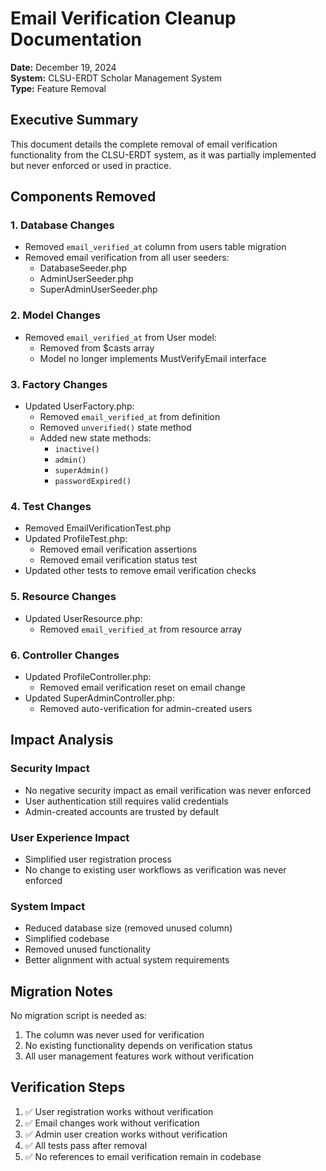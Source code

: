 # Email Verification Cleanup Documentation

**Date:** December 19, 2024  
**System:** CLSU-ERDT Scholar Management System  
**Type:** Feature Removal

## Executive Summary

This document details the complete removal of email verification functionality from the CLSU-ERDT system, as it was partially implemented but never enforced or used in practice.

## Components Removed

### 1. Database Changes
- Removed `email_verified_at` column from users table migration
- Removed email verification from all user seeders:
  - DatabaseSeeder.php
  - AdminUserSeeder.php
  - SuperAdminUserSeeder.php

### 2. Model Changes
- Removed `email_verified_at` from User model:
  - Removed from $casts array
  - Model no longer implements MustVerifyEmail interface

### 3. Factory Changes
- Updated UserFactory.php:
  - Removed `email_verified_at` from definition
  - Removed `unverified()` state method
  - Added new state methods:
    - `inactive()`
    - `admin()`
    - `superAdmin()`
    - `passwordExpired()`

### 4. Test Changes
- Removed EmailVerificationTest.php
- Updated ProfileTest.php:
  - Removed email verification assertions
  - Removed email verification status test
- Updated other tests to remove email verification checks

### 5. Resource Changes
- Updated UserResource.php:
  - Removed `email_verified_at` from resource array

### 6. Controller Changes
- Updated ProfileController.php:
  - Removed email verification reset on email change
- Updated SuperAdminController.php:
  - Removed auto-verification for admin-created users

## Impact Analysis

### Security Impact
- No negative security impact as email verification was never enforced
- User authentication still requires valid credentials
- Admin-created accounts are trusted by default

### User Experience Impact
- Simplified user registration process
- No change to existing user workflows as verification was never enforced

### System Impact
- Reduced database size (removed unused column)
- Simplified codebase
- Removed unused functionality
- Better alignment with actual system requirements

## Migration Notes

No migration script is needed as:
1. The column was never used for verification
2. No existing functionality depends on verification status
3. All user management features work without verification

## Verification Steps

1. ✅ User registration works without verification
2. ✅ Email changes work without verification
3. ✅ Admin user creation works without verification
4. ✅ All tests pass after removal
5. ✅ No references to email verification remain in codebase 
